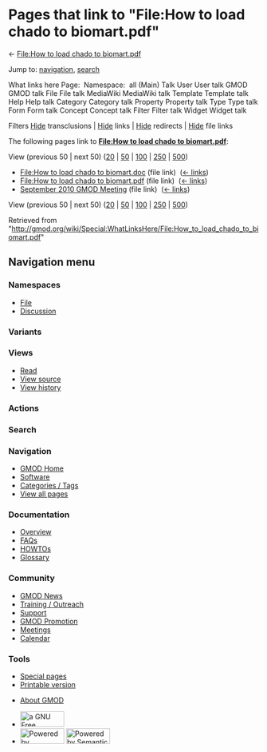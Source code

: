 <div id="mw-page-base" class="noprint">

</div>

<div id="mw-head-base" class="noprint">

</div>

<div id="content" class="mw-body" role="main">

<span id="top"></span>

<div id="mw-js-message" style="display:none;">

</div>



# <span dir="auto">Pages that link to "File:How to load chado to biomart.pdf"</span>

<div id="bodyContent">

<div id="contentSub">

← [File:How to load chado to
biomart.pdf](/wiki/File:How_to_load_chado_to_biomart.pdf "File:How to load chado to biomart.pdf")

</div>

<div id="jump-to-nav" class="mw-jump">

Jump to: [navigation](#mw-navigation), [search](#p-search)

</div>

<div id="mw-content-text">

What links here Page:  Namespace:  all (Main) Talk User User talk GMOD
GMOD talk File File talk MediaWiki MediaWiki talk Template Template talk
Help Help talk Category Category talk Property Property talk Type Type
talk Form Form talk Concept Concept talk Filter Filter talk Widget
Widget talk

Filters
[Hide](/mediawiki/index.php?title=Special:WhatLinksHere/File:How_to_load_chado_to_biomart.pdf&hidetrans=1 "Special:WhatLinksHere/File:How to load chado to biomart.pdf")
transclusions \|
[Hide](/mediawiki/index.php?title=Special:WhatLinksHere/File:How_to_load_chado_to_biomart.pdf&hidelinks=1 "Special:WhatLinksHere/File:How to load chado to biomart.pdf")
links \|
[Hide](/mediawiki/index.php?title=Special:WhatLinksHere/File:How_to_load_chado_to_biomart.pdf&hideredirs=1 "Special:WhatLinksHere/File:How to load chado to biomart.pdf")
redirects \|
[Hide](/mediawiki/index.php?title=Special:WhatLinksHere/File:How_to_load_chado_to_biomart.pdf&hideimages=1 "Special:WhatLinksHere/File:How to load chado to biomart.pdf")
file links

The following pages link to **[File:How to load chado to
biomart.pdf](/wiki/File:How_to_load_chado_to_biomart.pdf "File:How to load chado to biomart.pdf")**:

View (previous 50 \| next 50)
([20](/mediawiki/index.php?title=Special:WhatLinksHere/File:How_to_load_chado_to_biomart.pdf&limit=20 "Special:WhatLinksHere/File:How to load chado to biomart.pdf")
\|
[50](/mediawiki/index.php?title=Special:WhatLinksHere/File:How_to_load_chado_to_biomart.pdf&limit=50 "Special:WhatLinksHere/File:How to load chado to biomart.pdf")
\|
[100](/mediawiki/index.php?title=Special:WhatLinksHere/File:How_to_load_chado_to_biomart.pdf&limit=100 "Special:WhatLinksHere/File:How to load chado to biomart.pdf")
\|
[250](/mediawiki/index.php?title=Special:WhatLinksHere/File:How_to_load_chado_to_biomart.pdf&limit=250 "Special:WhatLinksHere/File:How to load chado to biomart.pdf")
\|
[500](/mediawiki/index.php?title=Special:WhatLinksHere/File:How_to_load_chado_to_biomart.pdf&limit=500 "Special:WhatLinksHere/File:How to load chado to biomart.pdf"))

- [File:How to load chado to
  biomart.doc](/wiki/File:How_to_load_chado_to_biomart.doc "File:How to load chado to biomart.doc")
  (file link) ‎ <span class="mw-whatlinkshere-tools">([←
  links](/mediawiki/index.php?title=Special:WhatLinksHere&target=File%3AHow+to+load+chado+to+biomart.doc "Special:WhatLinksHere"))</span>
- [File:How to load chado to
  biomart.pdf](/wiki/File:How_to_load_chado_to_biomart.pdf "File:How to load chado to biomart.pdf")
  (file link) ‎ <span class="mw-whatlinkshere-tools">([←
  links](/mediawiki/index.php?title=Special:WhatLinksHere&target=File%3AHow+to+load+chado+to+biomart.pdf "Special:WhatLinksHere"))</span>
- [September 2010 GMOD
  Meeting](/wiki/September_2010_GMOD_Meeting "September 2010 GMOD Meeting")
  (file link) ‎ <span class="mw-whatlinkshere-tools">([←
  links](/mediawiki/index.php?title=Special:WhatLinksHere&target=September+2010+GMOD+Meeting "Special:WhatLinksHere"))</span>

View (previous 50 \| next 50)
([20](/mediawiki/index.php?title=Special:WhatLinksHere/File:How_to_load_chado_to_biomart.pdf&limit=20 "Special:WhatLinksHere/File:How to load chado to biomart.pdf")
\|
[50](/mediawiki/index.php?title=Special:WhatLinksHere/File:How_to_load_chado_to_biomart.pdf&limit=50 "Special:WhatLinksHere/File:How to load chado to biomart.pdf")
\|
[100](/mediawiki/index.php?title=Special:WhatLinksHere/File:How_to_load_chado_to_biomart.pdf&limit=100 "Special:WhatLinksHere/File:How to load chado to biomart.pdf")
\|
[250](/mediawiki/index.php?title=Special:WhatLinksHere/File:How_to_load_chado_to_biomart.pdf&limit=250 "Special:WhatLinksHere/File:How to load chado to biomart.pdf")
\|
[500](/mediawiki/index.php?title=Special:WhatLinksHere/File:How_to_load_chado_to_biomart.pdf&limit=500 "Special:WhatLinksHere/File:How to load chado to biomart.pdf"))

</div>

<div class="printfooter">

Retrieved from
"<http://gmod.org/wiki/Special:WhatLinksHere/File:How_to_load_chado_to_biomart.pdf>"

</div>

<div id="catlinks" class="catlinks catlinks-allhidden">

</div>

<div class="visualClear">

</div>

</div>

</div>

<div id="mw-navigation">

## Navigation menu

<div id="mw-head">



<div id="left-navigation">

<div id="p-namespaces" class="vectorTabs" role="navigation"
aria-labelledby="p-namespaces-label">

### Namespaces

- <span id="ca-nstab-image"><a href="/wiki/File:How_to_load_chado_to_biomart.pdf" accesskey="c"
  title="View the file page [c]">File</a></span>
- <span id="ca-talk"><a
  href="/mediawiki/index.php?title=File_talk:How_to_load_chado_to_biomart.pdf&amp;action=edit&amp;redlink=1"
  accesskey="t"
  title="Discussion about the content page [t]">Discussion</a></span>

</div>

<div id="p-variants" class="vectorMenu emptyPortlet" role="navigation"
aria-labelledby="p-variants-label">

### 

### Variants[](#)

<div class="menu">

</div>

</div>

</div>

<div id="right-navigation">

<div id="p-views" class="vectorTabs" role="navigation"
aria-labelledby="p-views-label">

### Views

- <span id="ca-view">[Read](/wiki/File:How_to_load_chado_to_biomart.pdf)</span>
- <span id="ca-viewsource"><a
  href="/mediawiki/index.php?title=File:How_to_load_chado_to_biomart.pdf&amp;action=edit"
  accesskey="e" title="This page is protected.
  You can view its source [e]">View source</a></span>
- <span id="ca-history"><a
  href="/mediawiki/index.php?title=File:How_to_load_chado_to_biomart.pdf&amp;action=history"
  accesskey="h" title="Past revisions of this page [h]">View history</a></span>

</div>

<div id="p-cactions" class="vectorMenu emptyPortlet" role="navigation"
aria-labelledby="p-cactions-label">

### Actions[](#)

<div class="menu">

</div>

</div>

<div id="p-search" role="search">

### Search

<div id="simpleSearch">

</div>

</div>

</div>

</div>

<div id="mw-panel">

<div id="p-logo" role="banner">

<a href="/wiki/Main_Page"
style="background-image: url(http://gmod.org/images/GMOD-cogs.png);"
title="Visit the main page"></a>

</div>

<div id="p-Navigation" class="portal" role="navigation"
aria-labelledby="p-Navigation-label">

### Navigation

<div class="body">

- <span id="n-GMOD-Home">[GMOD Home](/wiki/Main_Page)</span>
- <span id="n-Software">[Software](/wiki/GMOD_Components)</span>
- <span id="n-Categories-.2F-Tags">[Categories /
  Tags](/wiki/Categories)</span>
- <span id="n-View-all-pages">[View all
  pages](/wiki/Special:AllPages)</span>

</div>

</div>

<div id="p-Documentation" class="portal" role="navigation"
aria-labelledby="p-Documentation-label">

### Documentation

<div class="body">

- <span id="n-Overview">[Overview](/wiki/Overview)</span>
- <span id="n-FAQs">[FAQs](/wiki/Category:FAQ)</span>
- <span id="n-HOWTOs">[HOWTOs](/wiki/Category:HOWTO)</span>
- <span id="n-Glossary">[Glossary](/wiki/Glossary)</span>

</div>

</div>

<div id="p-Community" class="portal" role="navigation"
aria-labelledby="p-Community-label">

### Community

<div class="body">

- <span id="n-GMOD-News">[GMOD News](/wiki/GMOD_News)</span>
- <span id="n-Training-.2F-Outreach">[Training /
  Outreach](/wiki/Training_and_Outreach)</span>
- <span id="n-Support">[Support](/wiki/Support)</span>
- <span id="n-GMOD-Promotion">[GMOD
  Promotion](/wiki/GMOD_Promotion)</span>
- <span id="n-Meetings">[Meetings](/wiki/Meetings)</span>
- <span id="n-Calendar">[Calendar](/wiki/Calendar)</span>

</div>

</div>

<div id="p-tb" class="portal" role="navigation"
aria-labelledby="p-tb-label">

### Tools

<div class="body">

- <span id="t-specialpages"><a href="/wiki/Special:SpecialPages" accesskey="q"
  title="A list of all special pages [q]">Special pages</a></span>
- <span id="t-print"><a
  href="/mediawiki/index.php?title=Special:WhatLinksHere/File:How_to_load_chado_to_biomart.pdf&amp;printable=yes"
  rel="alternate" accesskey="p"
  title="Printable version of this page [p]">Printable version</a></span>

</div>

</div>

</div>

</div>

<div id="footer" role="contentinfo">

- <span id="footer-places-about">[About
  GMOD](/wiki/GMOD:About "GMOD:About")</span>

<!-- -->

- <span id="footer-copyrightico">[<img src="http://www.gnu.org/graphics/gfdl-logo-small.png" width="88"
  height="31" alt="a GNU Free Documentation License" />](http://www.gnu.org/licenses/fdl-1.3.html)</span>
- <span id="footer-poweredbyico">[<img src="/mediawiki/skins/common/images/poweredby_mediawiki_88x31.png"
  width="88" height="31" alt="Powered by MediaWiki" />](//www.mediawiki.org/)
  [<img
  src="/mediawiki/extensions/SemanticMediaWiki/includes/../resources/images/smw_button.png"
  width="88" height="31" alt="Powered by Semantic MediaWiki" />](https://www.semantic-mediawiki.org/wiki/Semantic_MediaWiki)</span>

<div style="clear:both">

</div>

</div>
